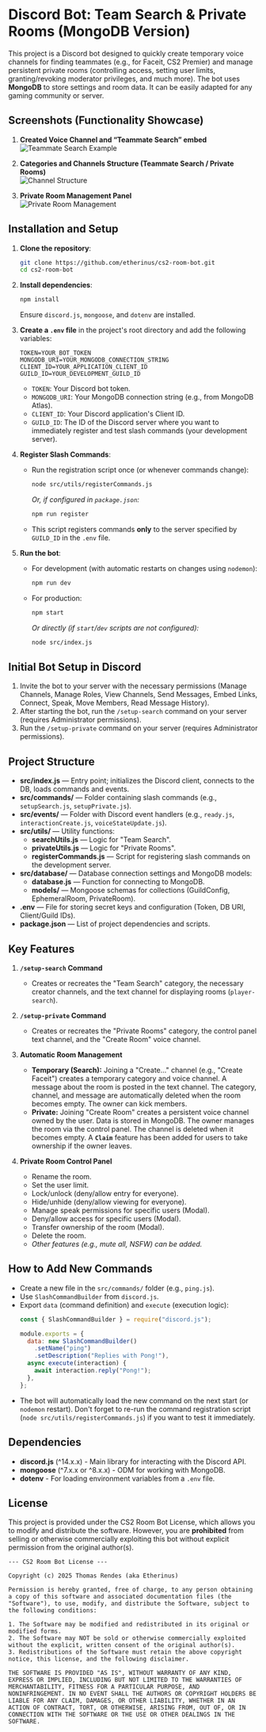 # Discord Bot: Team Search & Private Rooms (MongoDB Version)

This project is a Discord bot designed to quickly create temporary voice channels for finding teammates (e.g., for Faceit, CS2 Premier) and manage persistent private rooms (controlling access, setting user limits, granting/revoking moderator privileges, and much more). The bot uses **MongoDB** to store settings and room data. It can be easily adapted for any gaming community or server.

## Screenshots (Functionality Showcase)

1. **Created Voice Channel and “Teammate Search” embed**  
   ![Teammate Search Example](https://i.imgur.com/LMso7LL.png)

2. **Categories and Channels Structure (Teammate Search / Private Rooms)**  
   ![Channel Structure](https://i.imgur.com/ldE6Klm.png)

3. **Private Room Management Panel**  
   ![Private Room Management](https://i.imgur.com/BjrSWZh.png)

## Installation and Setup

1.  **Clone the repository**:
    ```bash
    git clone https://github.com/etherinus/cs2-room-bot.git
    cd cs2-room-bot
    ```

2.  **Install dependencies**:
    ```bash
    npm install
    ```
    Ensure `discord.js`, `mongoose`, and `dotenv` are installed.

3.  **Create a `.env` file** in the project's root directory and add the following variables:
    ```dotenv
    TOKEN=YOUR_BOT_TOKEN
    MONGODB_URI=YOUR_MONGODB_CONNECTION_STRING
    CLIENT_ID=YOUR_APPLICATION_CLIENT_ID
    GUILD_ID=YOUR_DEVELOPMENT_GUILD_ID
    ```
    - `TOKEN`: Your Discord bot token.
    - `MONGODB_URI`: Your MongoDB connection string (e.g., from MongoDB Atlas).
    - `CLIENT_ID`: Your Discord application's Client ID.
    - `GUILD_ID`: The ID of the Discord server where you want to immediately register and test slash commands (your development server).

4.  **Register Slash Commands**:
    - Run the registration script once (or whenever commands change):
      ```bash
      node src/utils/registerCommands.js
      ```
      _Or, if configured in `package.json`:_
      ```bash
      npm run register
      ```
    - This script registers commands **only** to the server specified by `GUILD_ID` in the `.env` file.

5.  **Run the bot**:
    - For development (with automatic restarts on changes using `nodemon`):
      ```bash
      npm run dev
      ```
    - For production:
      ```bash
      npm start
      ```
      _Or directly (if `start`/`dev` scripts are not configured):_
      ```bash
      node src/index.js
      ```

## Initial Bot Setup in Discord

1.  Invite the bot to your server with the necessary permissions (Manage Channels, Manage Roles, View Channels, Send Messages, Embed Links, Connect, Speak, Move Members, Read Message History).
2.  After starting the bot, run the `/setup-search` command on your server (requires Administrator permissions).
3.  Run the `/setup-private` command on your server (requires Administrator permissions).

## Project Structure

-   **src/index.js** — Entry point; initializes the Discord client, connects to the DB, loads commands and events.
-   **src/commands/** — Folder containing slash commands (e.g., `setupSearch.js`, `setupPrivate.js`).
-   **src/events/** — Folder with Discord event handlers (e.g., `ready.js`, `interactionCreate.js`, `voiceStateUpdate.js`).
-   **src/utils/** — Utility functions:
    -   **searchUtils.js** — Logic for "Team Search".
    *   **privateUtils.js** — Logic for "Private Rooms".
    *   **registerCommands.js** — Script for registering slash commands on the development server.
-   **src/database/** — Database connection settings and MongoDB models:
    -   **database.js** — Function for connecting to MongoDB.
    -   **models/** — Mongoose schemas for collections (GuildConfig, EphemeralRoom, PrivateRoom).
-   **.env** — File for storing secret keys and configuration (Token, DB URI, Client/Guild IDs).
-   **package.json** — List of project dependencies and scripts.

## Key Features

1.  **`/setup-search` Command**
    *   Creates or recreates the "Team Search" category, the necessary creator channels, and the text channel for displaying rooms (`player-search`).

2.  **`/setup-private` Command**
    *   Creates or recreates the "Private Rooms" category, the control panel text channel, and the "Create Room" voice channel.

3.  **Automatic Room Management**
    *   **Temporary (Search):** Joining a "Create..." channel (e.g., "Create Faceit") creates a temporary category and voice channel. A message about the room is posted in the text channel. The category, channel, and message are automatically deleted when the room becomes empty. The owner can kick members.
    *   **Private:** Joining "Create Room" creates a persistent voice channel owned by the user. Data is stored in MongoDB. The owner manages the room via the control panel. The channel is deleted when it becomes empty. A **`Claim`** feature has been added for users to take ownership if the owner leaves.

4.  **Private Room Control Panel**
    *   Rename the room.
    *   Set the user limit.
    *   Lock/unlock (deny/allow entry for everyone).
    *   Hide/unhide (deny/allow viewing for everyone).
    *   Manage speak permissions for specific users (Modal).
    *   Deny/allow access for specific users (Modal).
    *   Transfer ownership of the room (Modal).
    *   Delete the room.
    *   _Other features (e.g., mute all, NSFW) can be added._

## How to Add New Commands

-   Create a new file in the `src/commands/` folder (e.g., `ping.js`).
-   Use `SlashCommandBuilder` from `discord.js`.
-   Export `data` (command definition) and `execute` (execution logic):
    ```javascript
    const { SlashCommandBuilder } = require("discord.js");

    module.exports = {
      data: new SlashCommandBuilder()
        .setName("ping")
        .setDescription("Replies with Pong!"),
      async execute(interaction) {
        await interaction.reply("Pong!");
      },
    };
    ```
-   The bot will automatically load the new command on the next start (or `nodemon` restart). Don't forget to re-run the command registration script (`node src/utils/registerCommands.js`) if you want to test it immediately.

## Dependencies

-   **discord.js** (^14.x.x) - Main library for interacting with the Discord API.
-   **mongoose** (^7.x.x or ^8.x.x) - ODM for working with MongoDB.
-   **dotenv** - For loading environment variables from a `.env` file.

## License

This project is provided under the CS2 Room Bot License, which allows you to modify and distribute the software. However, you are **prohibited** from selling or otherwise commercially exploiting this bot without explicit permission from the original author(s).

```text
--- CS2 Room Bot License ---

Copyright (c) 2025 Thomas Rendes (aka Etherinus)

Permission is hereby granted, free of charge, to any person obtaining a copy of this software and associated documentation files (the "Software"), to use, modify, and distribute the Software, subject to the following conditions:

1. The Software may be modified and redistributed in its original or modified forms.
2. The Software may NOT be sold or otherwise commercially exploited without the explicit, written consent of the original author(s).
3. Redistributions of the Software must retain the above copyright notice, this license, and the following disclaimer.

THE SOFTWARE IS PROVIDED "AS IS", WITHOUT WARRANTY OF ANY KIND, EXPRESS OR IMPLIED, INCLUDING BUT NOT LIMITED TO THE WARRANTIES OF MERCHANTABILITY, FITNESS FOR A PARTICULAR PURPOSE, AND NONINFRINGEMENT. IN NO EVENT SHALL THE AUTHORS OR COPYRIGHT HOLDERS BE LIABLE FOR ANY CLAIM, DAMAGES, OR OTHER LIABILITY, WHETHER IN AN ACTION OF CONTRACT, TORT, OR OTHERWISE, ARISING FROM, OUT OF, OR IN CONNECTION WITH THE SOFTWARE OR THE USE OR OTHER DEALINGS IN THE SOFTWARE.